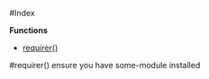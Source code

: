 #Index


**Functions**

* [requirer()](#requirer)


<a name="requirer"></a>
#requirer()
ensure you have some-module installed


